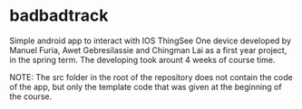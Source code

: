 # badbadtrack

Simple android app to interact with IOS ThingSee One device developed by Manuel Furia, Awet Gebresilassie and Chingman Lai as a first year project, in the spring term. The developing took arount 4 weeks of course time.

NOTE: The src folder in the root of the repository does not contain the code of the app, but only the template code that was given at the beginning of the course.
